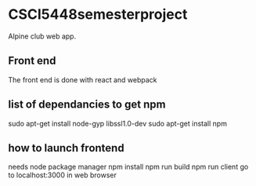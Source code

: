 # CSCI5448semesterproject
Alpine club web app. 

## Front end
The front end is done with react and webpack



## list of dependancies to get npm
sudo apt-get install node-gyp libssl1.0-dev
sudo apt-get install npm


## how to launch frontend
needs node package manager
npm install
npm run build
npm run client
go to localhost:3000 in web browser